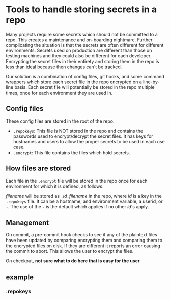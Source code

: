 # Tools to handle storing secrets in a repo

Many projects require some secrets which should not be committed to a
repo.  This creates a maintenance and on-boarding nightmare.  Further
complicating the situation is that the secrets are often different for
different environments.  Secrets used on production are different than
those on testing machines and they could also be different for each
developer.  Encrypting the secret files in their entirety and storing
them in the repo is less than ideal because then changes can't be
tracked.

Our solution is a combination of config files, git hooks, and some
command wrappers which store each secret file in the repo encrypted on
a line-by-line basis.  Each secret file will potentially be stored in
the repo multiple times, once for each environment they are used in.

## Config files

These config files are stored in the root of the repo.

- `.repokeys`: This file is NOT stored in the repo and contains the
  passwords used to encrypt/decrypt the secret files.  It has keys for
  hostnames and users to allow the proper secrets to be used in each
  use case.
- `.encrypt`: This file contains the files which hold secrets.

## How files are stored

Each file in the `.encrypt` file will be stored in the repo once for
each environment for which it is defined, as follows:

_filename_ will be stored as `.`_id_`.`_filename_ in the repo, where
_id_ is a key in the `.repokeys` file.  It can be a hostname, and
environment variable, a userid, or `-`.  The use of the `-` is the
default which applies if no other _id_'s apply.

## Management

On commit, a pre-commit hook checks to see if any of the plaintext
files have been updated by comparing encrypting them and comparing
them to the encrypted files on disk.  If they are different it reports
an error causing the commit to abort.  This allows the user to encrypt
the files.

On checkout, **not sure what to do here that is easy for the user**


## example

### .repokeys


